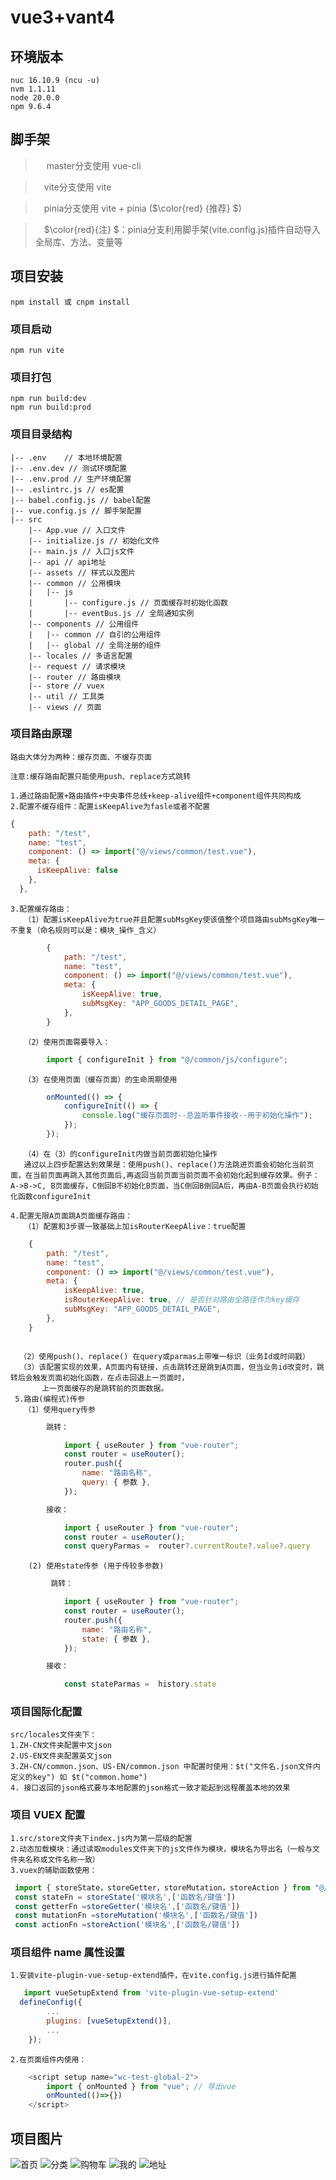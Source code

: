 # vue3+vant4

## 环境版本

```
nuc 16.10.9 (ncu -u)
nvm 1.1.11
node 20.0.0
npm 9.6.4
```

## 脚手架

> &ensp;&ensp; master分支使用 vue-cli

> &ensp;&ensp;vite分支使用 vite 

> &ensp;&ensp;pinia分支使用 vite + pinia ($\color{red} {推荐} $)

> &ensp;&ensp;$\color{red}{注} $：pinia分支利用脚手架(vite.config.js)插件自动导入全局库、方法、变量等


## 项目安装

```
npm install 或 cnpm install

```

### 项目启动

```
npm run vite
```

### 项目打包

```
npm run build:dev
npm run build:prod
```
### 项目目录结构

```
|-- .env    // 本地环境配置
|-- .env.dev // 测试环境配置
|-- .env.prod // 生产环境配置
|-- .eslintrc.js // es配置
|-- babel.config.js // babel配置
|-- vue.config.js // 脚手架配置
|-- src
    |-- App.vue // 入口文件
    |-- initialize.js // 初始化文件
    |-- main.js // 入口js文件
    |-- api // api地址
    |-- assets // 样式以及图片
    |-- common // 公用模块
    |   |-- js
    |       |-- configure.js // 页面缓存时初始化函数
    |       |-- eventBus.js // 全局通知实例
    |-- components // 公用组件
    |   |-- common // 自引的公用组件
    |   |-- global // 全局注册的组件
    |-- locales // 多语言配置
    |-- request // 请求模块
    |-- router // 路由模块
    |-- store // vuex
    |-- util // 工具类
    |-- views // 页面
```

### 项目路由原理
```
路由大体分为两种：缓存页面、不缓存页面 

注意:缓存路由配置只能使用push、replace方式跳转

1.通过路由配置+路由插件+中央事件总线+keep-alive组件+component组件共同构成
2.配置不缓存组件：配置isKeepAlive为fasle或者不配置
```
```js
{
    path: "/test",
    name: "test",
    component: () => import("@/views/common/test.vue"),
    meta: {
      isKeepAlive: false 
    },
  },
```
```
3.配置缓存路由：
   （1）配置isKeepAlive为true并且配置subMsgKey使该值整个项目路由subMsgKey唯一不重复（命名规则可以是：模块_操作_含义）
```
```js
        {
            path: "/test",
            name: "test",
            component: () => import("@/views/common/test.vue"),
            meta: {
                isKeepAlive: true,
                subMsgKey: "APP_GOODS_DETAIL_PAGE", 
            },
        }
```
```
   （2）使用页面需要导入：
```
```js
        import { configureInit } from "@/common/js/configure";
```
```
   （3）在使用页面（缓存页面）的生命周期使用 
```
```js
        onMounted(() => {
            configureInit(() => {
                console.log("缓存页面时--总监听事件接收--用于初始化操作");
            });
        });
```
```
   （4）在（3）的configureInit内做当前页面初始化操作
   通过以上四步配置达到效果是：使用push()、replace()方法跳进页面会初始化当前页面，在当前页面再跳入其他页面后,再返回当前页面当前页面不会初始化起到缓存效果。例子：A->B->C, B页面缓存，C倒回B不初始化B页面，当C倒回B倒回A后，再由A-B页面会执行初始化函数configureInit

4.配置无限A页面跳A页面缓存路由：
   （1）配置和3步骤一致基础上加isRouterKeepAlive：true配置
```
```js
    {
        path: "/test",
        name: "test",
        component: () => import("@/views/common/test.vue"),
        meta: {
            isKeepAlive: true,
            isRouterKeepAlive: true, // 是否针对路由全路径作为key缓存
            subMsgKey: "APP_GOODS_DETAIL_PAGE",
        },
    }
```
```

  （2）使用push()、replace() 在query或parmas上带唯一标识（业务Id或时间戳）
  （3）该配置实现的效果，A页面内有链接，点击跳转还是跳到A页面，但当业务id改变时，跳转后会触发页面初始化函数，在点击回退上一页面时，
       上一页面缓存的是跳转前的页面数据。
 5.路由(编程式)传参
   （1）使用query传参
```
```js
        跳转：

            import { useRouter } from "vue-router";
            const router = useRouter();
            router.push({
                name: "路由名称",
                query: { 参数 },
            });
```
```js
        接收：

            import { useRouter } from "vue-router";
            const router = useRouter();
            const queryParmas =  router?.currentRoute?.value?.query
```
```
    (2) 使用state传参 (用于传较多参数)
```
```js
         跳转：

            import { useRouter } from "vue-router";
            const router = useRouter();
            router.push({
                name: "路由名称",
                state: { 参数 },
            });
```
```js
        接收：

            const stateParmas =  history.state
```


### 项目国际化配置

```
src/locales文件夹下：
1.ZH-CN文件夹配置中文json
2.US-EN文件夹配置英文json
3.ZH-CN/common.json、US-EN/common.json 中配置时使用：$t("文件名.json文件内定义的key") 如 $t("common.home")
4. 接口返回的json格式要与本地配置的json格式一致才能起到远程覆盖本地的效果
```

### 项目 VUEX 配置

```
1.src/store文件夹下index.js内为第一层级的配置
2.动态加载模块：通过读取modules文件夹下的js文件作为模块，模块名为导出名（一般与文件夹名称或文件名称一致）
3.vuex的辅助函数使用：
```
```js
 import { storeState，storeGetter，storeMutation，storeAction } from "@/store/storeUtil";
 const stateFn = storeState('模块名',['函数名/键值'])
 const getterFn =storeGetter('模块名',['函数名/键值'])
 const mutationFn =storeMutation('模块名',['函数名/键值'])
 const actionFn =storeAction('模块名',['函数名/键值'])
```


### 项目组件 name 属性设置

```
1.安装vite-plugin-vue-setup-extend插件，在vite.config.js进行插件配置
```
```js
   import vueSetupExtend from 'vite-plugin-vue-setup-extend'
  defineConfig({
		...
        plugins: [vueSetupExtend()],
        ...
	});
```
```
2.在页面组件内使用：
```
```js
    <script setup name="wc-test-global-2">
        import { onMounted } from "vue"; // 导出vue
        onMounted(()=>{})
    </script>
```

## 项目图片

![首页](preview/home.jpeg "首页")
![分类](preview/分类.jpeg "分类")
![购物车](preview/购物车.jpeg "购物车")
![我的](preview/我的.jpeg "我的")
![地址](preview/地址二.jpeg "地址")
